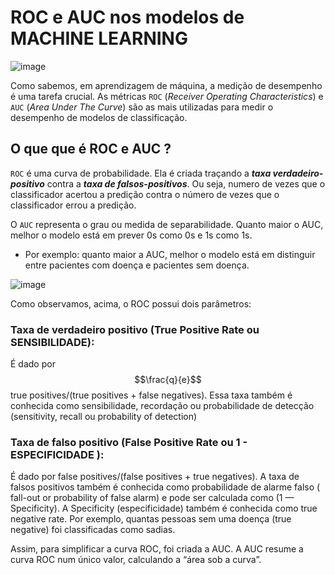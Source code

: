 # ROC e AUC nos modelos de MACHINE LEARNING

![image](https://user-images.githubusercontent.com/69597971/151716461-4363d1e5-d142-4c4e-b11a-945532e11702.png)


Como sabemos, em aprendizagem de máquina, a medição de desempenho é uma tarefa crucial. As métricas ``ROC`` (_Receiver Operating Characteristics_) e ``AUC`` (_Area Under The Curve_) são as mais utilizadas para medir o desempenho de modelos de classificação.


## O que que é ROC e AUC ?

``ROC`` é uma curva de probabilidade. Ela é criada traçando a **_taxa verdadeiro-positivo_** contra a **_taxa de falsos-positivos_**. Ou seja, numero de vezes que o classificador acertou a predição contra o número de vezes que o classificador errou a predição.

O ``AUC`` representa o grau ou medida de separabilidade. Quanto maior o AUC, melhor o modelo está em prever 0s como 0s e 1s como 1s. 

* Por exemplo: quanto maior a AUC, melhor o modelo está em distinguir entre pacientes com doença e pacientes sem doença.


![image](https://user-images.githubusercontent.com/69597971/151716506-ee05ef44-3bbc-4956-bd21-29ec1c2fe2af.png)

Como observamos, acima, o ROC possui dois parâmetros:

### **Taxa de verdadeiro positivo** (True Positive Rate ou SENSIBILIDADE):

É dado por $$\frac{q}{e}$$ true positives/(true positives + false negatives). Essa taxa também é conhecida como sensibilidade, recordação ou probabilidade de detecção (sensitivity, recall ou probability of detection)



### **Taxa de falso positivo** (False Positive Rate ou 1 - ESPECIFICIDADE ):

É dado por false positives/(false positives + true negatives). A taxa de falsos positivos também é conhecida como probabilidade de alarme falso ( fall-out or probability of false alarm) e pode ser calculada como (1 — Specificity). A Specificity (especificidade) também é conhecida como true negative rate. Por exemplo, quantas pessoas sem uma doença (true negative) foi classificadas como sadias.

Assim, para simplificar a curva ROC, foi criada a AUC. A AUC resume a curva ROC num único valor, calculando a “área sob a curva”.



















